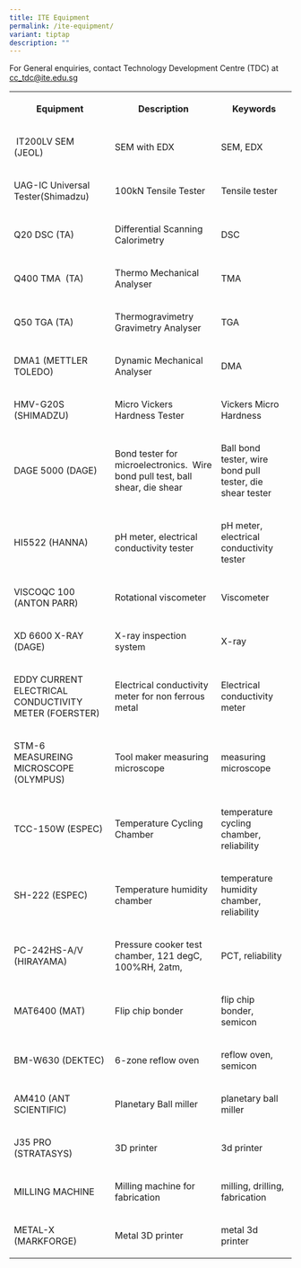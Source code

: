 ```yaml
---
title: ITE Equipment
permalink: /ite-equipment/
variant: tiptap
description: ""
---
```

<p>For General enquiries, contact Technology Development Centre (TDC) at
<a href="mailto:cc_tdc@ite.edu.sg" rel="noopener noreferrer nofollow" target="_blank">cc_tdc@ite.edu.sg</a>
</p>
<table style="minWidth: 75px">
<colgroup>
<col>
<col>
<col>
</colgroup>
<tbody>
<tr>
<th rowspan="1" colspan="1">
<p>Equipment</p>
</th>
<th rowspan="1" colspan="1">
<p>Description</p>
</th>
<th rowspan="1" colspan="1">
<p>Keywords</p>
</th>
</tr>
<tr>
<td rowspan="1" colspan="1">
<p>&nbsp;IT200LV SEM (JEOL)</p>
</td>
<td rowspan="1" colspan="1">
<p>SEM with EDX&nbsp;</p>
</td>
<td rowspan="1" colspan="1">
<p>SEM, EDX</p>
</td>
</tr>
<tr>
<td rowspan="1" colspan="1">
<p>UAG-IC Universal Tester(Shimadzu)</p>
</td>
<td rowspan="1" colspan="1">
<p>100kN Tensile Tester</p>
</td>
<td rowspan="1" colspan="1">
<p>Tensile tester</p>
</td>
</tr>
<tr>
<td rowspan="1" colspan="1">
<p>Q20 DSC (TA)</p>
</td>
<td rowspan="1" colspan="1">
<p>Differential Scanning Calorimetry</p>
</td>
<td rowspan="1" colspan="1">
<p>DSC</p>
</td>
</tr>
<tr>
<td rowspan="1" colspan="1">
<p>Q400 TMA&nbsp; (TA)</p>
</td>
<td rowspan="1" colspan="1">
<p>Thermo Mechanical Analyser</p>
</td>
<td rowspan="1" colspan="1">
<p>TMA</p>
</td>
</tr>
<tr>
<td rowspan="1" colspan="1">
<p>Q50 TGA (TA)</p>
</td>
<td rowspan="1" colspan="1">
<p>Thermogravimetry Gravimetry Analyser</p>
</td>
<td rowspan="1" colspan="1">
<p>TGA</p>
</td>
</tr>
<tr>
<td rowspan="1" colspan="1">
<p>DMA1 (METTLER TOLEDO)</p>
</td>
<td rowspan="1" colspan="1">
<p>Dynamic Mechanical Analyser</p>
</td>
<td rowspan="1" colspan="1">
<p>DMA</p>
</td>
</tr>
<tr>
<td rowspan="1" colspan="1">
<p>HMV-G20S (SHIMADZU)</p>
</td>
<td rowspan="1" colspan="1">
<p>Micro Vickers Hardness Tester</p>
</td>
<td rowspan="1" colspan="1">
<p>Vickers Micro Hardness</p>
</td>
</tr>
<tr>
<td rowspan="1" colspan="1">
<p>DAGE 5000 (DAGE)</p>
</td>
<td rowspan="1" colspan="1">
<p>Bond tester for microelectronics.&nbsp; Wire bond pull test, ball shear,
die shear</p>
</td>
<td rowspan="1" colspan="1">
<p>Ball bond tester, wire bond pull tester, die shear tester</p>
</td>
</tr>
<tr>
<td rowspan="1" colspan="1">
<p>HI5522 (HANNA)</p>
</td>
<td rowspan="1" colspan="1">
<p>pH meter, electrical conductivity tester</p>
</td>
<td rowspan="1" colspan="1">
<p>pH meter, electrical conductivity tester</p>
</td>
</tr>
<tr>
<td rowspan="1" colspan="1">
<p>VISCOQC 100 (ANTON PARR)</p>
</td>
<td rowspan="1" colspan="1">
<p>Rotational viscometer</p>
</td>
<td rowspan="1" colspan="1">
<p>Viscometer</p>
</td>
</tr>
<tr>
<td rowspan="1" colspan="1">
<p>XD 6600 X-RAY (DAGE)</p>
</td>
<td rowspan="1" colspan="1">
<p>X-ray inspection system</p>
</td>
<td rowspan="1" colspan="1">
<p>X-ray</p>
</td>
</tr>
<tr>
<td rowspan="1" colspan="1">
<p>EDDY CURRENT ELECTRICAL CONDUCTIVITY METER (FOERSTER)</p>
</td>
<td rowspan="1" colspan="1">
<p>Electrical conductivity meter for non ferrous metal</p>
</td>
<td rowspan="1" colspan="1">
<p>Electrical conductivity meter</p>
</td>
</tr>
<tr>
<td rowspan="1" colspan="1">
<p>STM-6 MEASUREING MICROSCOPE (OLYMPUS)</p>
</td>
<td rowspan="1" colspan="1">
<p>Tool maker measuring microscope</p>
</td>
<td rowspan="1" colspan="1">
<p>measuring microscope</p>
</td>
</tr>
<tr>
<td rowspan="1" colspan="1">
<p>TCC-150W (ESPEC)</p>
</td>
<td rowspan="1" colspan="1">
<p>Temperature Cycling Chamber</p>
</td>
<td rowspan="1" colspan="1">
<p>temperature cycling chamber, reliability</p>
</td>
</tr>
<tr>
<td rowspan="1" colspan="1">
<p>SH-222 (ESPEC)</p>
</td>
<td rowspan="1" colspan="1">
<p>Temperature humidity chamber</p>
</td>
<td rowspan="1" colspan="1">
<p>temperature humidity chamber, reliability</p>
</td>
</tr>
<tr>
<td rowspan="1" colspan="1">
<p>PC-242HS-A/V (HIRAYAMA)</p>
</td>
<td rowspan="1" colspan="1">
<p>Pressure cooker test chamber, 121 degC, 100%RH,&nbsp;2atm,</p>
</td>
<td rowspan="1" colspan="1">
<p>PCT, reliability</p>
</td>
</tr>
<tr>
<td rowspan="1" colspan="1">
<p>MAT6400 (MAT)</p>
</td>
<td rowspan="1" colspan="1">
<p>Flip chip bonder&nbsp;</p>
</td>
<td rowspan="1" colspan="1">
<p>flip chip bonder, semicon</p>
</td>
</tr>
<tr>
<td rowspan="1" colspan="1">
<p>BM-W630 (DEKTEC)</p>
</td>
<td rowspan="1" colspan="1">
<p>6-zone reflow oven</p>
</td>
<td rowspan="1" colspan="1">
<p>reflow oven, semicon</p>
</td>
</tr>
<tr>
<td rowspan="1" colspan="1">
<p>AM410 (ANT SCIENTIFIC)</p>
</td>
<td rowspan="1" colspan="1">
<p>Planetary Ball miller</p>
</td>
<td rowspan="1" colspan="1">
<p>planetary ball miller</p>
</td>
</tr>
<tr>
<td rowspan="1" colspan="1">
<p>J35 PRO (STRATASYS)</p>
</td>
<td rowspan="1" colspan="1">
<p>3D printer</p>
</td>
<td rowspan="1" colspan="1">
<p>3d printer</p>
</td>
</tr>
<tr>
<td rowspan="1" colspan="1">
<p>MILLING MACHINE</p>
</td>
<td rowspan="1" colspan="1">
<p>Milling machine for fabrication&nbsp;</p>
</td>
<td rowspan="1" colspan="1">
<p>milling, drilling, fabrication</p>
</td>
</tr>
<tr>
<td rowspan="1" colspan="1">
<p>METAL-X (MARKFORGE)</p>
</td>
<td rowspan="1" colspan="1">
<p>Metal 3D printer</p>
</td>
<td rowspan="1" colspan="1">
<p>metal 3d printer</p>
</td>
</tr>
</tbody>
</table>
<p></p>